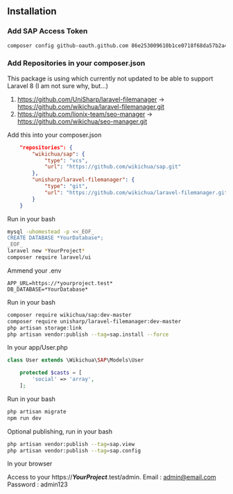 ## Installation

### Add SAP Access Token

```bash
composer config github-oauth.github.com 86e253009610b1ce0718f68da57b2a454a8d78e3
```

### Add Repositories in your composer.json

This package is using which currently not updated to be able to support Laravel 8 (I am not sure why, but...)
1. https://github.com/UniSharp/laravel-filemanager -> https://github.com/wikichua/laravel-filemanager.git
1. https://github.com/lionix-team/seo-manager -> https://github.com/wikichua/seo-manager.git

Add this into your composer.json

```json
    "repositories": {
        "wikichua/sap": {
            "type": "vcs",
            "url": "https://github.com/wikichua/sap.git"
        },
        "unisharp/laravel-filemanager": {
            "type": "git",
            "url": "https://github.com/wikichua/laravel-filemanager.git"
        }
    }
```

Run in your bash

```bash
mysql -uhomestead -p <<_EOF_
CREATE DATABASE *YourDatabase*;
_EOF_
laravel new *YourProject*
composer require laravel/ui
```

Ammend your .env

```env
APP_URL=https://*yourproject.test*
DB_DATABASE=*YourDatabase*
```

Run in your bash

```bash
composer require wikichua/sap:dev-master
composer require unisharp/laravel-filemanager:dev-master
php artisan storage:link
php artisan vendor:publish --tag=sap.install --force
```

In your app/User.php

```php
class User extends \Wikichua\SAP\Models\User
```

```php
    protected $casts = [
        'social' => 'array',
    ];
```

Run in your bash

```bash
php artisan migrate
npm run dev
```

Optional publishing, run in your bash

```bash
php artisan vendor:publish --tag=sap.view
php artisan vendor:publish --tag=sap.config
```

In your browser

Access to your https://***YourProject***.test/admin.
Email : admin@email.com
Password : admin123
